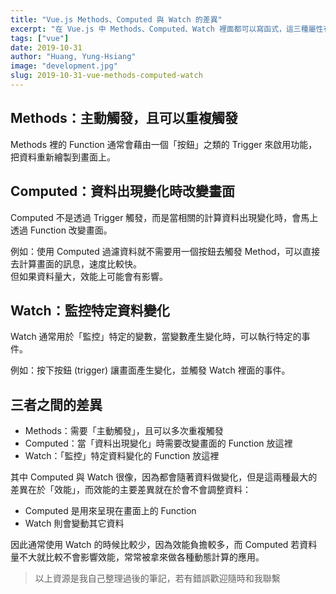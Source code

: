 ```yaml
---
title: "Vue.js Methods、Computed 與 Watch 的差異"
excerpt: "在 Vue.js 中 Methods、Computed、Watch 裡面都可以寫函式，這三種屬性有什麼差異呢？"
tags: ["vue"]
date: 2019-10-31
author: "Huang, Yung-Hsiang"
image: "development.jpg"
slug: 2019-10-31-vue-methods-computed-watch
---
```


## Methods：主動觸發，且可以重複觸發

Methods 裡的 Function 通常會藉由一個「按鈕」之類的 Trigger 來啟用功能，把資料重新繪製到畫面上。

## Computed：資料出現變化時改變畫面

Computed 不是透過 Trigger 觸發，而是當相關的計算資料出現變化時，會馬上透過 Function 改變畫面。

例如：使用 Computed 過濾資料就不需要用一個按鈕去觸發 Method，可以直接去計算畫面的訊息，速度比較快。  
但如果資料量大，效能上可能會有影響。

## Watch：監控特定資料變化

Watch 通常用於「監控」特定的變數，當變數產生變化時，可以執行特定的事件。

例如：按下按鈕 (trigger) 讓畫面產生變化，並觸發 Watch 裡面的事件。

## 三者之間的差異

- Methods：需要「主動觸發」，且可以多次重複觸發
- Computed：當「資料出現變化」時需要改變畫面的 Function 放這裡
- Watch：「監控」特定資料變化的 Function 放這裡

其中 Computed 與 Watch 很像，因為都會隨著資料做變化，但是這兩種最大的差異在於「效能」，而效能的主要差異就在於會不會調整資料：

- Computed 是用來呈現在畫面上的 Function
- Watch 則會變動其它資料

因此通常使用 Watch 的時候比較少，因為效能負擔較多，而 Computed 若資料量不大就比較不會影響效能，常常被拿來做各種動態計算的應用。

> 以上資源是我自己整理過後的筆記，若有錯誤歡迎隨時和我聯繫
